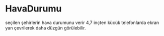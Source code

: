 # HavaDurumu
seçilen şehirlerin hava durumunu verir
4,7 inçten kücük telefonlarda ekran yan çevrilerek daha düzgün görülebilir.
